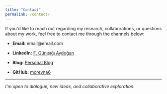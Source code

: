 ```yaml
---
title: "Contact"
permalink: /contact/
---
```


<p>If you'd like to reach out regarding my research, collaborations, or questions about my work, feel free to contact me through the channels below:</p>

<ul>
  <li><strong>Email:</strong> email@email.com</li>
  <p></p>
  <li><strong>LinkedIn:</strong> <a href="https://www.linkedin.com/in/gunisigiaydogan/" target="_blank">F. Günışığı Aydoğan</a></li>
  <p></p>
  <li><strong>Blog:</strong> <a href="https://birtakimmonologlar.wordpress.com/" target="_blank">Personal Blog</a></li>
  <p></p>
  <li><strong>GitHub:</strong> <a href="https://github.com/morevna6" target="_blank">morevna6</a></li>
</ul>
<p></p>
<hr>
<p><em>I'm open to dialogue, new ideas, and collaborative exploration.</em></p>
